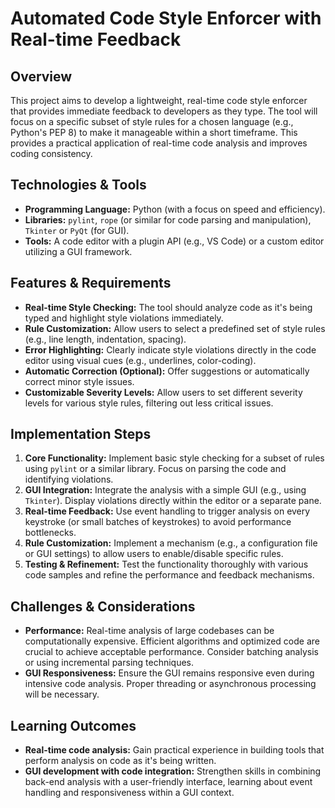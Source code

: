 # Automated Code Style Enforcer with Real-time Feedback

## Overview
This project aims to develop a lightweight, real-time code style enforcer that provides immediate feedback to developers as they type.  The tool will focus on a specific subset of style rules for a chosen language (e.g., Python's PEP 8) to make it manageable within a short timeframe.  This provides a practical application of real-time code analysis and improves coding consistency.

## Technologies & Tools
- **Programming Language:** Python (with a focus on speed and efficiency).
- **Libraries:** `pylint`, `rope` (or similar for code parsing and manipulation), `Tkinter` or `PyQt` (for GUI).
- **Tools:**  A code editor with a plugin API (e.g., VS Code) or a custom editor utilizing a GUI framework.


## Features & Requirements
- **Real-time Style Checking:**  The tool should analyze code as it's being typed and highlight style violations immediately.
- **Rule Customization:**  Allow users to select a predefined set of style rules (e.g., line length, indentation, spacing).
- **Error Highlighting:**  Clearly indicate style violations directly in the code editor using visual cues (e.g., underlines, color-coding).
- **Automatic Correction (Optional):** Offer suggestions or automatically correct minor style issues.
- **Customizable Severity Levels:** Allow users to set different severity levels for various style rules, filtering out less critical issues.

## Implementation Steps
1. **Core Functionality:** Implement basic style checking for a subset of rules using `pylint` or a similar library.  Focus on parsing the code and identifying violations.
2. **GUI Integration:** Integrate the analysis with a simple GUI (e.g., using `Tkinter`). Display violations directly within the editor or a separate pane.
3. **Real-time Feedback:**  Use event handling to trigger analysis on every keystroke (or small batches of keystrokes) to avoid performance bottlenecks.
4. **Rule Customization:** Implement a mechanism (e.g., a configuration file or GUI settings) to allow users to enable/disable specific rules.
5. **Testing & Refinement:** Test the functionality thoroughly with various code samples and refine the performance and feedback mechanisms.


## Challenges & Considerations
- **Performance:** Real-time analysis of large codebases can be computationally expensive.  Efficient algorithms and optimized code are crucial to achieve acceptable performance. Consider batching analysis or using incremental parsing techniques.
- **GUI Responsiveness:**  Ensure the GUI remains responsive even during intensive code analysis.  Proper threading or asynchronous processing will be necessary.


## Learning Outcomes
- **Real-time code analysis:** Gain practical experience in building tools that perform analysis on code as it's being written.
- **GUI development with code integration:** Strengthen skills in combining back-end analysis with a user-friendly interface, learning about event handling and responsiveness within a GUI context.

